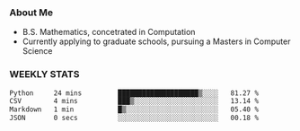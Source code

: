 ### About Me

- B.S. Mathematics, concetrated in Computation
- Currently applying to graduate schools, pursuing a Masters in Computer Science


### WEEKLY STATS
<!--START_SECTION:waka-->

```txt
Python     24 mins         ████████████████████▒░░░░   81.27 %
CSV        4 mins          ███▒░░░░░░░░░░░░░░░░░░░░░   13.14 %
Markdown   1 min           █▒░░░░░░░░░░░░░░░░░░░░░░░   05.40 %
JSON       0 secs          ░░░░░░░░░░░░░░░░░░░░░░░░░   00.18 %
```

<!--END_SECTION:waka-->
